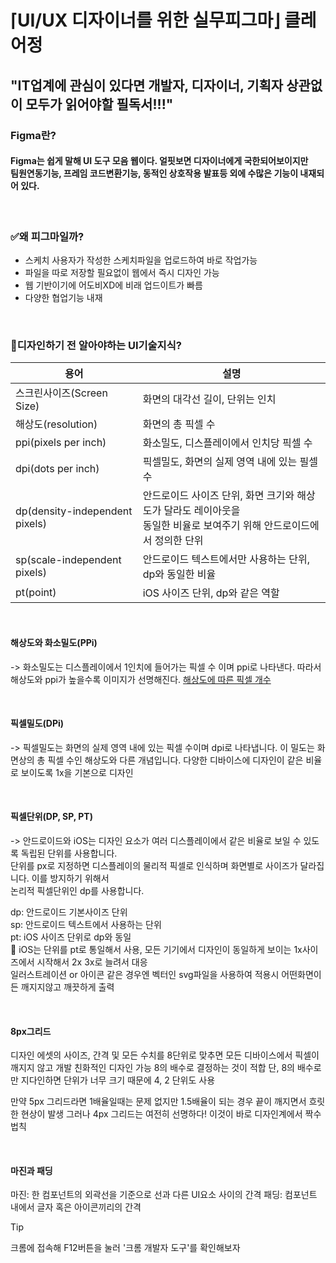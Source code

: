 # ⌈UI/UX 디자이너를 위한 실무피그마⌋ 클레어정
## "IT업계에 관심이 있다면 개발자, 디자이너, 기획자 상관없이 모두가 읽어야할 필독서!!!"

### Figma란?
#### Figma는 쉽게 말해 UI 도구 모음 웹이다. 얼핏보면 디자이너에게 국한되어보이지만 <br> 팀원연동기능, 프레임 코드변환기능, 동적인 상호작용 발표등 외에 수많은 기능이 내재되어 있다.

<br>

### ✅왜 피그마일까?
- 스케치 사용자가 작성한 스케치파일을 업로드하여 바로 작업가능
- 파일을 따로 저장할 필요없이 웹에서 즉시 디자인 가능
- 웹 기반이기에 어도비XD에 비래 업드이트가 빠름
- 다양한 협업기능 내재

<br>

### 🤔디자인하기 전 알아야하는 UI기술지식?
|용어|설명|
|--|--|
|스크린사이즈(Screen Size)|화면의 대각선 길이, 단위는 인치|
|해상도(resolution)|화면의 총 픽셀 수|
|ppi(pixels per inch)|화소밀도, 디스플레이에서 인치당 픽셀 수|   
|dpi(dots per inch)|픽셀밀도, 화면의 실제 영역 내에 있는 필셀 수|
|dp(density-independent pixels)|안드로이드 사이즈 단위, 화면 크기와 해상도가 달라도 레이아웃을 <br> 동일한 비율로 보여주기 위해 안드로이드에서 정의한 단위|
|sp(scale-independent pixels)|안드로이드 텍스트에서만 사용하는 단위, dp와 동일한 비율|
|pt(point)|iOS 사이즈 단위, dp와 같은 역할

<br>

#### 해상도와 화소밀도(PPi)
-> 화소밀도는 디스플레이에서 1인치에 들어가는 픽셀 수 이며 ppi로 나타낸다.
따라서 해상도와 ppi가 높을수록 이미지가 선명해진다.
[해상도에 따른 픽셀 개수](https://raw.githubusercontent.com/bbobbony/Images/main/도서/스크린샷%202025-06-04%20123233.png)

<br>

#### 픽셀밀도(DPi)
-> 픽셀밀도는 화면의 실제 영역 내에 있는 픽셀 수이며 dpi로 나타냅니다. 이 밀도는 화면상의 총 픽셀 수인 해상도와 다른 개념입니다.
다양한 디바이스에 디자인이 같은 비율로 보이도록 1x을 기본으로 디자인

<br>

#### 픽셀단위(DP, SP, PT)
-> 안드로이드와 iOS는 디자인 요소가 여러 디스플레이에서 같은 비율로 보일 수 있도록 독립된 단위를 사용합니다. <br>
단위를 px로 지정하면 디스플레이의 물리적 픽셀로 인식하며 화면별로 사이즈가 달라집니다. 이를 방지하기 위해서 <br>
논리적 픽셀단위인 dp를 사용합니다.


dp: 안드로이드 기본사이즈 단위 <br>
sp: 안드로이드 텍스트에서 사용하는 단위 <br>
pt: iOS 사이즈 단위로 dp와 동일 <br>
💫 iOS는 단위를 pt로 통일해서 사용, 모든 기기에서 디자인이 동일하게 보이는 1x사이즈에서 시작해서 2x 3x로 늘려서 대응 <br>
일러스트레이션 or 아이콘 같은 경우엔 벡터인 svg파일을 사용하여 적용시 어떤화면이든 깨지지않고 깨끗하게 출력 <br>

<br>

#### 8px그리드
디자인 에셋의 사이즈, 간격 및 모든 수치를 8단위로 맞추면 모든 디바이스에서 픽셀이 깨지지 않고 개발 친화적인 디자인 가능
8의 배수로 결정하는 것이 적합 단, 8의 배수로만 지다인하면 단위가 너무 크기 때문에 4, 2 단위도 사용

만약 5px 그리드라면 1배율일때는 문제 없지만 1.5배율이 되는 경우 끝이 깨지면서 흐릿한 현상이 발생
그러나 4px 그리드는 여전히 선명하다! 이것이 바로 디자인계에서 짝수 법칙

<br>

#### 마진과 패딩
마진: 한 컴포넌트의 외곽선을 기준으로 선과 다른 UI요소 사이의 간격
패딩: 컴포넌트 내에서 글자 혹은 아이콘끼리의 간격
> [!TIP]
> 크롬에 접속해 F12버튼을 눌러 '크롬 개발자 도구'를 확인해보자


<br>
<br>



